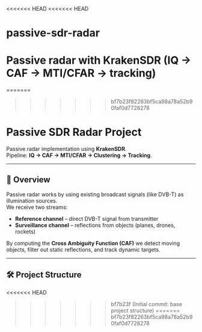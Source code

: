 <<<<<<< HEAD
<<<<<<< HEAD
# passive-sdr-radar
Passive radar with KrakenSDR (IQ → CAF → MTI/CFAR → tracking)
=======
=======
>>>>>>> bf7b23f82263bf5ca98a78a52b90faf0d7728278
# Passive SDR Radar Project

Passive radar implementation using **KrakenSDR**.  
Pipeline: **IQ → CAF → MTI/CFAR → Clustering → Tracking**.

---

## 🚀 Overview
Passive radar works by using existing broadcast signals (like DVB-T) as illumination sources.  
We receive two streams:
- **Reference channel** – direct DVB-T signal from transmitter
- **Surveillance channel** – reflections from objects (planes, drones, rockets)

By computing the **Cross Ambiguity Function (CAF)** we detect moving objects, filter out static reflections, and track dynamic targets.

---

## 🛠️ Project Structure
<<<<<<< HEAD
>>>>>>> bf7b23f (Initial commit: base project structure)
=======
>>>>>>> bf7b23f82263bf5ca98a78a52b90faf0d7728278
